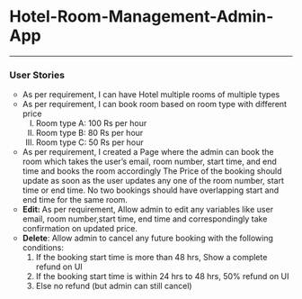 <h1>Hotel-Room-Management-Admin-App</h1>
<hr>

<h3>User Stories</h3>
<ul style="list-style-type:circle">
  <li>As per requirement, I can have Hotel  multiple rooms of multiple types</li>
  <li>As per requirement, I can book room based on room type with different price
        <ol style="list-style-type:upper-roman">
         <li>Room type A: 100 Rs per hour</li>
         <li>Room type B: 80 Rs per hour</li>
         <li>Room type C: 50 Rs per hour</li>
        </ol>
  </li>
  <li>
      As per requirement, I created a Page where the admin can book the room which takes the user’s email, room number, start time, and end time and books the room accordingly
      The Price of the booking should update as soon as the user updates any one of the room           number, start time or end time.
      No two bookings should have overlapping start and end time for the same room.
  </li>
    <li>
      <strong>Edit: </strong>As per requirement, Allow admin to edit any variables like user email, room number,start time, end time and correspondingly take confirmation on updated price.
    </li>
  <li>
    <strong>Delete</strong>: Allow admin to cancel any future booking with the following conditions:
    <ol>
    <li>If the booking start time is more than 48 hrs, Show a complete refund on UI</li>
    <li>If the booking start time is within 24 hrs to 48 hrs, 50% refund on UI</li>
    <li>Else no refund (but admin can still cancel) </li>
    </ol>
  </li>
</li>
  
</li>

</ul>

